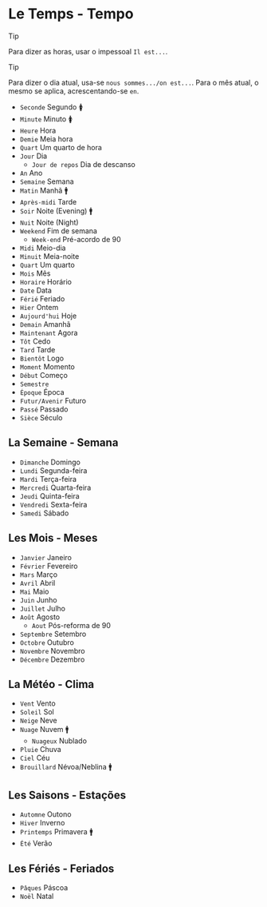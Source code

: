 # Le Temps - Tempo

> [!TIP]
> Para dizer as horas, usar o impessoal `Il est...`.

> [!TIP]
> Para dizer o dia atual, usa-se `nous sommes.../on est...`. Para o mês atual, o mesmo se aplica, acrescentando-se `en`.

-   `Seconde` Segundo 🚺
-   `Minute` Minuto 🚺
-   `Heure` Hora
-   `Demie` Meia hora
-   `Quart` Um quarto de hora
-   `Jour` Dia
    -   `Jour de repos` Dia de descanso
-   `An` Ano
-   `Semaine` Semana
-   `Matin` Manhã 🚹
-   `Après-midi` Tarde
-   `Soir` Noite (Evening) 🚹
-   `Nuit` Noite (Night)
-   `Weekend` Fim de semana
    -   `Week-end` Pré-acordo de 90
-   `Midi` Meio-dia
-   `Minuit` Meia-noite
-   `Quart` Um quarto
-   `Mois` Mês
-   `Horaire` Horário
-   `Date` Data
-   `Férié` Feriado
-   `Hier` Ontem
-   `Aujourd'hui` Hoje
-   `Demain` Amanhã
-   `Maintenant` Agora
-   `Tôt` Cedo
-   `Tard` Tarde
-   `Bientôt` Logo
-   `Moment` Momento
-   `Début` Começo
-   `Semestre`
-   `Époque` Época
-   `Futur/Avenir` Futuro
-   `Passé` Passado
-   `Sièce` Século

## La Semaine - Semana

-   `Dimanche` Domingo
-   `Lundi` Segunda-feira
-   `Mardi` Terça-feira
-   `Mercredi` Quarta-feira
-   `Jeudi` Quinta-feira
-   `Vendredi` Sexta-feira
-   `Samedi` Sábado

## Les Mois - Meses

-   `Janvier` Janeiro
-   `Février` Fevereiro
-   `Mars` Março
-   `Avril` Abril
-   `Mai` Maio
-   `Juin` Junho
-   `Juillet` Julho
-   `Août` Agosto
    -   `Aout` Pós-reforma de 90
-   `Septembre` Setembro
-   `Octobre` Outubro
-   `Novembre` Novembro
-   `Décembre` Dezembro

## La Météo - Clima

-   `Vent` Vento
-   `Soleil` Sol
-   `Neige` Neve
-   `Nuage` Nuvem 🚹
    -   `Nuageux` Nublado
-   `Pluie` Chuva
-   `Ciel` Céu
-   `Brouillard` Névoa/Neblina 🚹

## Les Saisons - Estações

-   `Automne` Outono
-   `Hiver` Inverno
-   `Printemps` Primavera 🚹
-   `Été` Verão

## Les Fériés - Feriados

-   `Pâques` Páscoa
-   `Noël` Natal
